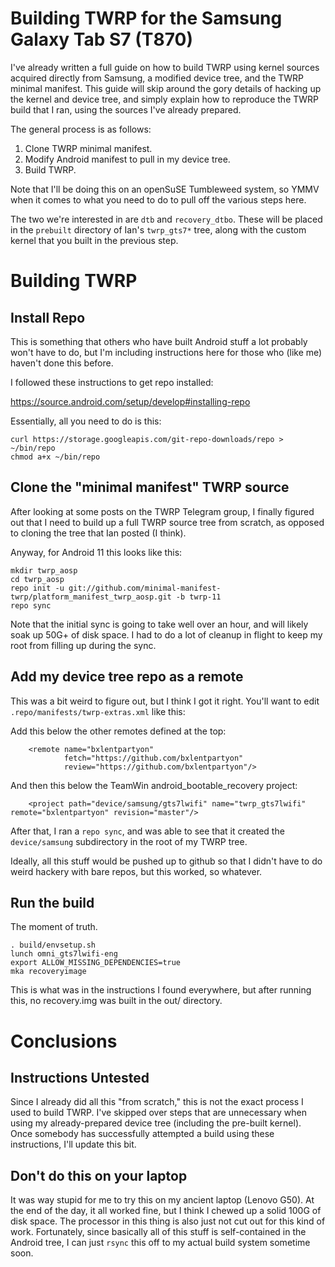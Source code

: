 # Building TWRP for the Samsung Galaxy Tab S7 (T870)

I've already written a full guide on how to build TWRP using kernel sources acquired directly from Samsung, a modified device tree, and the TWRP minimal manifest.  This guide will skip around the gory details of hacking up the kernel and device tree, and simply explain how to reproduce the TWRP build that I ran, using the sources I've already prepared.

The general process is as follows:

1. Clone TWRP minimal manifest.
2. Modify Android manifest to pull in my device tree.
3. Build TWRP.

Note that I'll be doing this on an openSuSE Tumbleweed system, so YMMV when it comes to what you need to do to pull off the various steps here.

The two we're interested in are `dtb` and `recovery_dtbo`.  These will be placed in the `prebuilt` directory of Ian's `twrp_gts7*` tree, along with the custom kernel that you built in the previous step.

# Building TWRP

## Install Repo

This is something that others who have built Android stuff a lot probably won't have to do, but I'm including instructions here for those who (like me) haven't done this before.

I followed these instructions to get repo installed:

https://source.android.com/setup/develop#installing-repo

Essentially, all you need to do is this:

```
curl https://storage.googleapis.com/git-repo-downloads/repo > ~/bin/repo
chmod a+x ~/bin/repo
```

## Clone the "minimal manifest" TWRP source

After looking at some posts on the TWRP Telegram group, I finally figured out that I need to build up a full TWRP source tree from scratch, as opposed to cloning the tree that Ian posted (I think).

Anyway, for Android 11 this looks like this:

```
mkdir twrp_aosp
cd twrp_aosp
repo init -u git://github.com/minimal-manifest-twrp/platform_manifest_twrp_aosp.git -b twrp-11
repo sync
```

Note that the initial sync is going to take well over an hour, and will likely soak up 50G+ of disk space.  I had to do a lot of cleanup in flight to keep my root from filling up during the sync.

## Add my device tree repo as a remote

This was a bit weird to figure out, but I think I got it right.  You'll want to edit `.repo/manifests/twrp-extras.xml` like this:

Add this below the other remotes defined at the top:

```
    <remote name="bxlentpartyon"
            fetch="https://github.com/bxlentpartyon"
            review="https://github.com/bxlentpartyon"/>
```

And then this below the TeamWin android_bootable_recovery project:

```
    <project path="device/samsung/gts7lwifi" name="twrp_gts7lwifi" remote="bxlentpartyon" revision="master"/>
```

After that, I ran a `repo sync`, and was able to see that it created the `device/samsung` subdirectory in the root of my TWRP tree.

Ideally, all this stuff would be pushed up to github so that I didn't have to do weird hackery with bare repos, but this worked, so whatever.

## Run the build

The moment of truth.

```
. build/envsetup.sh
lunch omni_gts7lwifi-eng
export ALLOW_MISSING_DEPENDENCIES=true
mka recoveryimage
```

This is what was in the instructions I found everywhere, but after running this, no recovery.img was built in the out/ directory.

# Conclusions

## Instructions Untested

Since I already did all this "from scratch," this is not the exact process I used to build TWRP.  I've skipped over steps that are unnecessary when using my already-prepared device tree (including the pre-built kernel).  Once somebody has successfully attempted a build using these instructions, I'll update this bit.

## Don't do this on your laptop

It was way stupid for me to try this on my ancient laptop (Lenovo G50).  At the end of the day, it all worked fine, but I think I chewed up a solid 100G of disk space.  The processor in this thing is also just not cut out for this kind of work.  Fortunately, since basically all of this stuff is self-contained in the Android tree, I can just `rsync` this off to my actual build system sometime soon.
